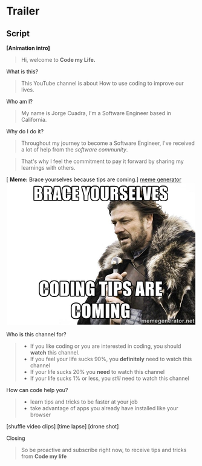 # Trailer

## Script
**[Animation intro]**

> Hi, welcome to **Code my Life.**

What is this?
> This YouTube channel is about 
> How to use coding to improve our lives.

Who am I?
> My name is Jorge Cuadra, I'm a Software Engineer based in California.

Why do I do it?
> Throughout my journey to become a Software Engineer, I've received a lot of help from the *software community*. 

> That's why I feel the commitment to pay it forward by sharing my learnings with others.

[ **Meme:** Brace yourselves because tips are coming.]
[meme generator](https://memegenerator.net/instance2/5138173)
![](meme.jpg)

Who is this channel for?
> - If you like coding or you are interested in coding, you should **watch** this channel.
> - If you feel your life sucks 90%, you **definitely** need to watch this channel
> - If your life sucks 20% you **need** to watch this channel
> - If your life sucks 1% or less, you *still* need to watch this channel

How can code help you?
> - learn tips and tricks to be faster at your job
> - take advantage of apps you already have installed like your browser

[shuffle video clips]
[time lapse]
[drone shot]

Closing
> So be proactive and subscribe right now, to receive tips and tricks from **Code my life**